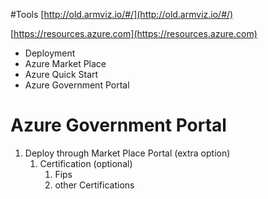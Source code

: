 #Tools 
[http://old.armviz.io/#/](http://old.armviz.io/#/)

[https://resources.azure.com](https://resources.azure.com)

*  Deployment
* Azure Market Place
* Azure Quick Start
* Azure Government Portal


# Azure Government Portal
1. Deploy through Market Place Portal (extra option)
   1. Certification (optional)
      1. Fips
      2. other Certifications
